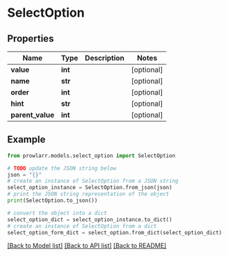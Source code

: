 # SelectOption


## Properties

Name | Type | Description | Notes
------------ | ------------- | ------------- | -------------
**value** | **int** |  | [optional] 
**name** | **str** |  | [optional] 
**order** | **int** |  | [optional] 
**hint** | **str** |  | [optional] 
**parent_value** | **int** |  | [optional] 

## Example

```python
from prowlarr.models.select_option import SelectOption

# TODO update the JSON string below
json = "{}"
# create an instance of SelectOption from a JSON string
select_option_instance = SelectOption.from_json(json)
# print the JSON string representation of the object
print(SelectOption.to_json())

# convert the object into a dict
select_option_dict = select_option_instance.to_dict()
# create an instance of SelectOption from a dict
select_option_form_dict = select_option.from_dict(select_option_dict)
```
[[Back to Model list]](../README.md#documentation-for-models) [[Back to API list]](../README.md#documentation-for-api-endpoints) [[Back to README]](../README.md)


